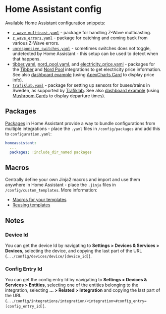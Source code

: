 # Home Assistant config

Available Home Assistant configuration snippets:

- [`z_wave_multicast.yaml`](packages/z_wave_multicast.yaml) - package for handling Z-Wave multicasting.
- [`z_wave_errors.yaml`](packages/z_wave_errors.yaml) - package for catching and coming back from various Z-Wave errors.
- [`unresponsive_switches.yaml`](packages/unresponsive_switches.yaml) - sometimes switches does not toggle, undetected by Home Assistant - this setup can be used to detect when that happens.
- [tibber.yaml](packages/tibber.yaml), [nord_pool.yaml](packages/nord_pool.yaml), and [electricity_price.yaml](packages/electricity_price.yaml) - packages for the [Tibber](https://www.home-assistant.io/integrations/tibber) and [Nord Pool](https://www.home-assistant.io/integrations/nordpool) integrations to get electricity price information. See also [dashboard example](dashboards/electricity_price.yaml) (using [ApexCharts Card](https://github.com/RomRider/apexcharts-card) to display price info).
- [`trafiklab.yaml`](packages/trafiklab.yaml) - package for setting up sensors for buses/trains in Sweden, as supported by [Trafiklab](https://www.trafiklab.se/api/). See also [dashboard example](dashboards/trafiklab.yaml) (using [Mushroom Cards](https://github.com/piitaya/lovelace-mushroom) to display departure times).

## Packages

[Packages](https://www.home-assistant.io/docs/configuration/packages/) in Home Assistant provide a way to bundle configurations from multiple integrations - place the `.yaml` files in `/config/packages` and add this to `configuration.yaml`:

```yaml
homeassistant:
  ...
  packages: !include_dir_named packages
```

## Macros

Centrally define your own Jinja2 macros and import and use them anywhere in Home Assistant - place the `.jinja` files in `/config/custom_templates`. More information:

- [Macros for your templates](https://www.home-assistant.io/blog/2023/04/05/release-20234/#macros-for-your-templates)
- [Reusing templates](https://www.home-assistant.io/docs/configuration/templating/#reusing-templates)

## Notes

### Device Id

You can get the device Id by navigating to **Settings > Devices & Services > Devices**, selecting the device, and copying the last part of the URL (`.../config/devices/device/[device_id]`).

### Config Entry Id

You can get the config entry Id by navigating to **Settings > Devices & Services > Entities**, selecting one of the entities belonging to the integration, selecting **... > Related > Integration** and copying the last part of the URL (`.../config/integrations/integration/<integration>#config_entry=[config_entry_id]`).
